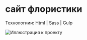 # сайт флористики

Технологиии: Html | Sass | Gulp

![Иллюстрация к проекту](../floristMarket/app/img/maket.png)
